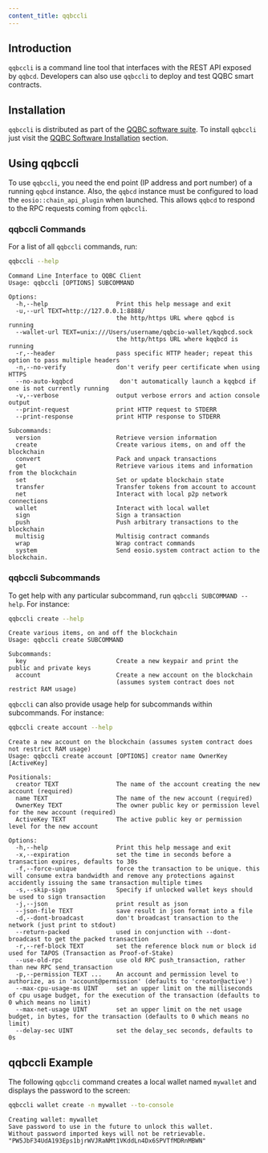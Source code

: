 ```yaml
---
content_title: qqbccli
---
```


## Introduction

`qqbccli` is a command line tool that interfaces with the REST API exposed by `qqbcd`. Developers can also use `qqbccli` to deploy and test QQBC smart contracts.

## Installation

`qqbccli` is distributed as part of the [QQBC software suite](https://github.com/qqbc/qqbc/blob/master/README.md). To install `qqbccli` just visit the [QQBC Software Installation](../00_install/index.md) section.

## Using qqbccli

To use `qqbccli`, you need the end point (IP address and port number) of a running `qqbcd` instance. Also, the `qqbcd` instance must be configured to load the `eosio::chain_api_plugin` when launched. This allows `qqbcd` to respond to the RPC requests coming from `qqbccli`.

### qqbccli Commands

For a list of all `qqbccli` commands, run:

```sh
qqbccli --help
```

```console
Command Line Interface to QQBC Client
Usage: qqbccli [OPTIONS] SUBCOMMAND

Options:
  -h,--help                   Print this help message and exit
  -u,--url TEXT=http://127.0.0.1:8888/
                              the http/https URL where qqbcd is running
  --wallet-url TEXT=unix:///Users/username/qqbcio-wallet/kqqbcd.sock
                              the http/https URL where kqqbcd is running
  -r,--header                 pass specific HTTP header; repeat this option to pass multiple headers
  -n,--no-verify              don't verify peer certificate when using HTTPS
  --no-auto-kqqbcd             don't automatically launch a kqqbcd if one is not currently running
  -v,--verbose                output verbose errors and action console output
  --print-request             print HTTP request to STDERR
  --print-response            print HTTP response to STDERR

Subcommands:
  version                     Retrieve version information
  create                      Create various items, on and off the blockchain
  convert                     Pack and unpack transactions
  get                         Retrieve various items and information from the blockchain
  set                         Set or update blockchain state
  transfer                    Transfer tokens from account to account
  net                         Interact with local p2p network connections
  wallet                      Interact with local wallet
  sign                        Sign a transaction
  push                        Push arbitrary transactions to the blockchain
  multisig                    Multisig contract commands
  wrap                        Wrap contract commands
  system                      Send eosio.system contract action to the blockchain.
```

### qqbccli Subcommands

To get help with any particular subcommand, run `qqbccli SUBCOMMAND --help`. For instance:

```sh
qqbccli create --help
```

```console
Create various items, on and off the blockchain
Usage: qqbccli create SUBCOMMAND

Subcommands:
  key                         Create a new keypair and print the public and private keys
  account                     Create a new account on the blockchain
                              (assumes system contract does not restrict RAM usage)
```

`qqbccli` can also provide usage help for subcommands within subcommands. For instance:

```sh
qqbccli create account --help
```

```console
Create a new account on the blockchain (assumes system contract does not restrict RAM usage)
Usage: qqbccli create account [OPTIONS] creator name OwnerKey [ActiveKey]

Positionals:
  creator TEXT                The name of the account creating the new account (required)
  name TEXT                   The name of the new account (required)
  OwnerKey TEXT               The owner public key or permission level for the new account (required)
  ActiveKey TEXT              The active public key or permission level for the new account

Options:
  -h,--help                   Print this help message and exit
  -x,--expiration             set the time in seconds before a transaction expires, defaults to 30s
  -f,--force-unique           force the transaction to be unique. this will consume extra bandwidth and remove any protections against accidently issuing the same transaction multiple times
  -s,--skip-sign              Specify if unlocked wallet keys should be used to sign transaction
  -j,--json                   print result as json
  --json-file TEXT            save result in json format into a file
  -d,--dont-broadcast         don't broadcast transaction to the network (just print to stdout)
  --return-packed             used in conjunction with --dont-broadcast to get the packed transaction
  -r,--ref-block TEXT         set the reference block num or block id used for TAPOS (Transaction as Proof-of-Stake)
  --use-old-rpc               use old RPC push_transaction, rather than new RPC send_transaction
  -p,--permission TEXT ...    An account and permission level to authorize, as in 'account@permission' (defaults to 'creator@active')
  --max-cpu-usage-ms UINT     set an upper limit on the milliseconds of cpu usage budget, for the execution of the transaction (defaults to 0 which means no limit)
  --max-net-usage UINT        set an upper limit on the net usage budget, in bytes, for the transaction (defaults to 0 which means no limit)
  --delay-sec UINT            set the delay_sec seconds, defaults to 0s
```

## qqbccli Example

The following `qqbccli` command creates a local wallet named `mywallet` and displays the password to the screen:

```sh
qqbccli wallet create -n mywallet --to-console
```

```console
Creating wallet: mywallet
Save password to use in the future to unlock this wallet.
Without password imported keys will not be retrievable.
"PW5JbF34UdA193Eps1bjrWVJRaNMt1VKddLn4Dx6SPVTfMDRnMBWN"
```
